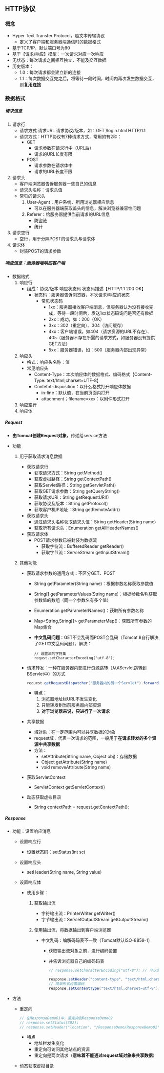 ## HTTP协议

### 概念

- Hyper Text Transfer Protocol，超文本传输协议
  - 定义了客户端和服务器端通信时的数据格式
- 基于TCP/IP，默认端口号为80
- 基于【请求/响应】模型：一次请求对应一次响应
- 无状态：每次请求之间相互独立，不能及交互数据
- 历史版本：
  - 1.0：每次请求都会建立新的连接
  - 1.1：每次数据交互完之后，将等待一段时间，时间内再次发生数据交互，则**复用连接**

### 数据格式

##### 请求信息

1. 请求行
   - 请求方式 请求URL 请求协议/版本，如：GET /login.html HTTP/1.1
   - 请求方式：HTTP协议有7种请求方式，常用的有2种：
     - GET
       - 请求参数在请求行中（URL后）
       - 请求的URL长度有限
     - POST
       - 请求参数在请求体中
       - 请求的URL长度不限
2. 请求头
   - 客户端浏览器告诉服务器一些自己的信息
   - 请求头名称：请求头值
   - 常见的请求头
     1. User-Agent：用户系统、所用浏览器相应信息
        - 可以在服务器端获取盖头的信息，解决浏览器兼容性问题
     2. Referer：给服务器提供当前请求的URL信息
        - 防盗链
        - 统计
3. 请求空行
   - 空行，用于分隔POST的请求头与请求体
4. 请求体
   - 封装POST的请求参数

##### 响应信息：服务器端响应客户端

- 数据格式
  1. 响应行
     - 组成：协议/版本 响应状态码 状态码描述【HTTP/1.1 200 OK】
       - 状态码：服务器告诉浏览器，本次请求/响应的状态
         - 常见状态码
           - 1xx：服务器接收客户端消息，但服务器认为没有接收完成，等待一段时间后，发送1xx状态码询问是否还有数据
           - 2xx：成功，如：200（OK）
           - 3xx：302（重定向）、304（访问缓存）
           - 4xx：客户端错误，如404（请求资源的URL不存在）、405（服务器不存在所需的请求方式，如服务器没有提供GET方法）
           - 5xx：服务器错误，如：500（服务器内部出现异常）
  2. 响应头
     - 格式：响应头名称：值
     - 常见响应头
       - Content-Type：本次响应体的数据格式、编码格式【Content-Type: text/html;charset=UTF-8】
       - Contetnt-disposition：以什么格式打开响应体数据
         - in-line：默认值，在当前页面内打开
         - attachment；filename=xxx：以附件形式打开
  3. 响应空行
  4. 响应体

##### Request

- **由Tomcat创建Request对象**，传递给service方法

- 功能

  1. 用于获取请求消息数据

     - 获取请求行
       - 获取请求方式：String getMethod()
       - 获取虚拟路径：String getContextPath()
       - 获取Servlet路径：String getServletPath()
       - 获取GET请求参数：String getQueryString()
       - 获取请求URI：String getRequestURI()
       - 获取协议及版本：String getProtocol()
       - 获取客户机IP地址：String getRemoteAddr()
     - 获取请求头
       - 通过请求头名称获取请求头值：String getHeader(String name)
       - 获取所有请求头：Enumeration<String> getAllHeaderNames() 
     - 获取请求体
       - POST请求参数已被封装为数据流
         - 获取字符流：BufferedReader getReader()
         - 获取字节流：ServleStream getInputStream()

  2. 其他功能

     - 获取请求参数的通用方式：不区分GET、POST

       - String getParameter(String name)：根据参数名称获取参数值

       - String[] getParameterValues(String name)：根据参数名称获取参数值的数组（同一个参数名有多个值）

       - Enumeration<String> getParameterNames()：获取所有参数名称

       - Map<String,String[]> getParameterMap()：获取所有参数的Map集合

       - **中文乱码问题**：GET不会乱码而POST会乱码（Tomcat 8自行解决了GET中文乱码问题），解决：

         ```
         // 设置流的字符集
         requst.setCharacterEncoding("utf-8");
         ```

     - 请求转发：一种在服务器内部进行资源跳转（从AServlet跳转到BServlet中）的方式

       ```java
       request.getRequestDispatcher("服务器内的另一个Servlet").forward(request, response);
       ```

       - 特点：
         1. 浏览器地址栏URL不发生变化
         2. 只能转发到当前服务器内部资源
         3. **对于浏览器来说，只进行了一次请求**

     - 共享数据

       - 域对象：在一定范围内可以共享数据的对象
       - request域：代表一次请求的范围，一般用于**在请求转发的多个资源中共享数据**
       - 方法：
         - setAttribute(String name, Object obj)：存储数据
         - Object getAttribute(String name)
         - void removeAttribute(String name)

     - 获取ServletContext

       - ServletContext getServletContext()
       
     - 动态获取虚拟目录
     
       - String contextPath = request.getContextPath();

##### Response

- 功能：设置响应消息

  - 设置响应行

    - 设置状态码：setStatus(int sc)

  - 设置响应头

    - setHeader(String name, String value)

  - 设置响应体

    - 使用步骤：

      1. 获取输出流

         - 字符输出流：PrinterWriter getWriter()
         - 字节输出流：ServletOutputStream getOutputStream()

      2. 使用输出流，将数据输出到客户端浏览器

         - 中文乱码：编解码码表不一致（Tomcat默认ISO-8859-1）

           - 获取输出流对象之前，进行编码设置

           - 并告诉浏览器自己的编码码表

             ```java
             // response.setCharacterEncoding("utf-8"); // 可以忽略
             
             response.setHeader("content-type", "text/html;charset=utf-8");
             // 简单形式设置编码
             response.setContentType("text/html;charset=utf-8");
             
             ```

- 方法

  - 重定向

    ```java
    // 在ResponseDemo01中，重定向到ResponseDemo02
    // response.setStatus(302);
    // response.setHeader("location", "/ResponseDemo/ResponseDemo02");        response.sendRedirect("/ResponseDemo/ResponseDemo02");
    ```

    - 特点
      - 地址栏发生变化
      - 重定向可访问其他站点的资源
      - 重定向是两次请求（**意味着不能通过request域对象来共享数据**）

  - 动态获取虚拟目录

    